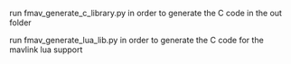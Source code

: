 run fmav_generate_c_library.py in order to generate the C code in the out folder

run fmav_generate_lua_lib.py in order to generate the C code for the mavlink lua support


